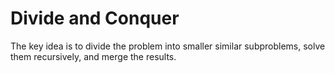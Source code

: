 # Divide and Conquer

The key idea is to divide the problem into smaller similar subproblems, solve them recursively, and merge the results.